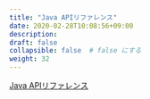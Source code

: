 ```yaml
---
title: "Java APIリファレンス"
date: 2020-02-28T10:08:56+09:00
description:
draft: false
collapsible: false  # false にする
weight: 32
---
```


<a href="./md_reference_java_api.html">Java APIリファレンス</a>
